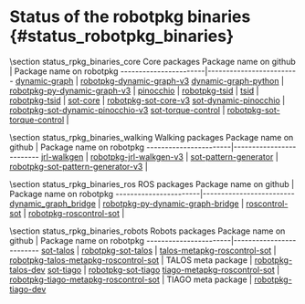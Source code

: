 # Status of the robotpkg binaries {#status_robotpkg_binaries}

\section status_rpkg_binaries_core Core packages
Package name on github | Package name on robotpkg
-----------------------|-------------------------
[dynamic-graph](https://github.com/stack-of-tasks/dynamic-graph) | [robotpkg-dynamic-graph-v3](http://robotpkg.openrobots.org/rbulk/robotpkg-wip/wip/dynamic-graph-v3/)
[dynamic-graph-python](https://github.com/stack-of-tasks/dynamic-graph-python) | [robotpkg-py-dynamic-graph-v3](http://robotpkg.openrobots.org/rbulk/robotpkg-wip/wip/py-dynamic-graph-v3) |
[pinocchio](https://github.com/stack-of-tasks/pinocchio) | [robotpkg-tsid](http://robotpkg.openrobots.org/rbulk/robotpkg-wip/wip/pinocchio) |
[tsid](https://github.com/stack-of-tasks/tsid) | [robotpkg-tsid](http://robotpkg.openrobots.org/rbulk/robotpkg-wip/wip/tsid) |
[sot-core](https://github.com/stack-of-tasks/sot-core) | [robotpkg-sot-core-v3](http://robotpkg.openrobots.org/rbulk/robotpkg-wip/wip/sot-core-v3/)
[sot-dynamic-pinocchio](https://github.com/stack-of-tasks/sot-dynamic-pinocchio) | [robotpkg-sot-dynamic-pinocchio-v3](http://robotpkg.openrobots.org/rbulk/robotpkg-wip/wip/sot-dynamic-pinocchio-v3/)
[sot-torque-control](https://github.com/stack-of-tasks/sot-torque-control) | [robotpkg-sot-torque-control](http://robotpkg.openrobots.org/rbulk/robotpkg-wip/wip/sot-torque-control/) |


\section status_rpkg_binaries_walking Walking packages
Package name on github | Package name on robotpkg
-----------------------|-------------------------
[jrl-walkgen](https://github.com/stack-of-tasks/jrl-walkgen) | [robotpkg-jrl-walkgen-v3](http://robotpkg.openrobots.org/rbulk/robotpkg-wip/wip/jrl-walkgen-v3) |
[sot-pattern-generator](https://github.com/stack-of-tasks/sot-pattern-generator) | [robotpkg-sot-pattern-generator-v3](http://robotpkg.openrobots.org/rbulk/robotpkg-wip/wip/sot-pattern-generator-v3/) | 


\section status_rpkg_binaries_ros ROS packages
Package name on github | Package name on robotpkg
-----------------------|-------------------------
[dynamic_graph_bridge](https://github.com/stack-of-tasks/dynamic_graph_bridge) | [robotpkg-py-dynamic-graph-bridge](http://robotpkg.openrobots.org/rbulk/robotpkg-wip/wip/py-dynamic-graph-bridge-v3) |
[roscontrol-sot](https://github.com/stack-of-tasks/roscontrol-sot) | [robotpkg-roscontrol-sot](http://robotpkg.openrobots.org/rbulk/robotpkg-wip/wip/roscontrol-sot/) |



\section status_rpkg_binaries_robots Robots packages
Package name on github | Package name on robotpkg
-----------------------|-------------------------
[sot-talos](https://github.com/stack-of-tasks/sot-talos) |  [robotpkg-sot-talos](http://robotpkg.openrobots.org/rbulk/robotpkg-wip/wip/sot-talos) |
[talos-metapkg-roscontrol-sot](https://github.com/stack-of-tasks/talos_metapkg_roscontrol_sot) | [robotpkg-talos-metapkg-roscontrol-sot](http://robotpkg.openrobots.org/rbulk/robotpkg-wip/wip/talos-metapkg-ros-control-sot) |
TALOS meta package | [robotpkg-talos-dev](http://robotpkg.openrobots.org/rbulk/robotpkg-wip/wip/talos-dev)
[sot-tiago](https://github.com/stack-of-tasks/sot-tiago) | [robotpkg-sot-tiago](http://robotpkg.openrobots.org/rbulk/robotpkg-wip/wip/sot-tiago/)
[tiago-metapkg-roscontrol-sot](https://github.com/stack-of-tasks/tiago_metapkg_roscontrol_sot) |  [robotpkg-tiago-metapkg-roscontrol-sot](http://robotpkg.openrobots.org/rbulk/robotpkg-wip/wip/tiago-metapkg-ros-control-sot) |
TIAGO meta package | [robotpkg-tiago-dev](http://robotpkg.openrobots.org/rbulk/robotpkg-wip/wip/tiago-dev)
